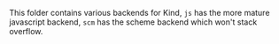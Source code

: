 This folder contains various backends for Kind, `js` has the more mature javascript backend, `scm` has the scheme backend which won't stack overflow.
